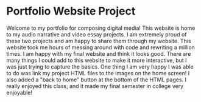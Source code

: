 # Portfolio Website Project 
Welcome to my portfolio for composing digital media! This website is home to my audio narrative and video essay projects. I am extremely proud of these two projects and am happy to share them through my website. This website took me hours of messing around with code and rewriting a million times. I am happy with my final website and think it looks good. There are many things I could add to this website to make it more interactive, but I was just trying to capture the basics. One thing I am very happy I was able to do was link my project HTML files to the images on the home screen! I also added a "back to home" button at the bottom of the HTML pages. I really enjoyed this class, and it made my final semester in college very enjoyable! 